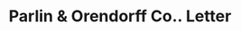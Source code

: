 ---
doi: 10.7916/D8FF54HT
date_other: '1870'
date_other_textual: 1870-1879
form: correspondence
genre:
- Letters (correspondence)
name:
- Parlin & Orendorff Co.
object_in_context_url: https://biggert.cul.columbia.edu/items/view/ave_biggert_01736
subject_hierarchical_geographic:
- Canton, Illinois, United States
subject_name:
- Parlin & Orendorff Co.
title: Parlin & Orendorff Co.. Letter
sort_title: Parlin & Orendorff Co.. Letter
call_number: ave_biggert_01736
coordinates:
- 40.55777777777777,-90.03416666666666
pid: ave_biggert_01736
identifiers: ave_biggert_01736
thumbnail: https://derivativo-2.library.columbia.edu/iiif/2/ldpd:490812/full/!256,256/0/native.jpg
permalink: /biggert/ave_biggert_01736/
layout: iiif-image-page
---